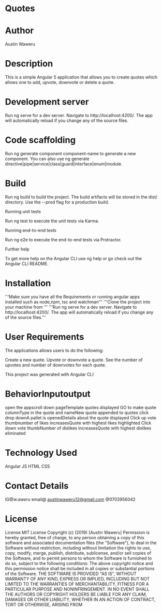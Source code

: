 # Quotes

# Author
Austin Waweru

# Description

This is a simple Angular 5 application that allows you to create
quotes which allows one to add, upvote, downvote or delete a quote.



# Development server

Run ng serve for a dev server. Navigate to http://localhost:4200/. The
app will automatically reload if you change any of the source files.

# Code scaffolding

Run ng generate component component-name to generate a new component.
You can also use ng generate
directive|pipe|service|class|guard|interface|enum|module.

# Build

Run ng build to build the project. The build artifacts will be stored
in the dist/ directory. Use the --prod flag for a production build.

Running unit tests

Run ng test to execute the unit tests via Karma.

Running end-to-end tests

Run ng e2e to execute the end-to-end tests via Protractor.

Further help

To get more help on the Angular CLI use ng help or go check out the
Angular CLI README.

# Installation

'''Make sure you have all the Requirements or running angular apps
installed such as node,npm, tsc and watchman'''
'''Clone the project into your machine from '''
'''Run ng serve for a dev server. Navigate to http://localhost:4200/.
The app will automatically reload if you change any of the source
files.'''
  
# User Requirements

The applications allows users to do the following:

Create a new quote.
Upvote or downvote a quote.
See the number of upvotes and number of downvotes for each quote.

This project was generated with Angular CLI 

# BehaviorInputoutput
open the appscroll down pageTemplate quotes displayed
GO to make quote columnType in the quote and nameNew quote appended to quotes
click drop downA pallet is openedDetails about the quote displayed
Click up vote thumbnumber of likes increasesQuote with highest likes highlighted
Click down vote thumbNumber of dislikes increasesQuote with highest
dislikes eliminated



# Technology Used

Angular JS
HTML
CSS


# Contact Details
IG@_w.aweru_
email@ austinwaweru12@gmail.com
@0703956042


# License
License MIT License Copyright (c) (2019) [Austin Waweru] Permission is hereby granted, free of charge, to any person obtaining a copy of this software and associated documentation files (the "Software"), to deal in the Software without restriction, including without limitation the rights to use, copy, modify, merge, publish, distribute, sublicense, and/or sell copies of the Software, and to permit persons to whom the Software is furnished to do so, subject to the following conditions: The above copyright notice and this permission notice shall be included in all copies or substantial portions of the Software. THE SOFTWARE IS PROVIDED "AS IS", WITHOUT WARRANTY OF ANY KIND, EXPRESS OR IMPLIED, INCLUDING BUT NOT LIMITED TO THE WARRANTIES OF MERCHANTABILITY, FITNESS FOR A PARTICULAR PURPOSE AND NONINFRINGEMENT. IN NO EVENT SHALL THE AUTHORS OR COPYRIGHT HOLDERS BE LIABLE FOR ANY CLAIM, DAMAGES OR OTHER LIABILITY, WHETHER IN AN ACTION OF CONTRACT, TORT OR OTHERWISE, ARISING FROM

